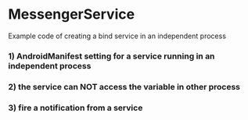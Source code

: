 # MessengerService
Example code of creating a bind service in an independent process

### 1) AndroidManifest setting for a service running in an independent process
### 2) the service can NOT access the variable in other process
### 3) fire a notification from a service
